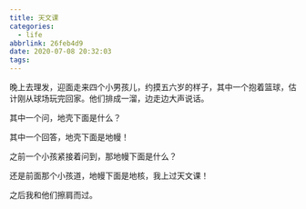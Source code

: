 ```yaml
---
title: 天文课
categories:
  - life
abbrlink: 26feb4d9
date: 2020-07-08 20:32:03
tags:
---
```


晚上去理发，迎面走来四个小男孩儿，约摸五六岁的样子，其中一个抱着篮球，估计刚从球场玩完回家。他们排成一溜，边走边大声说话。

其中一个问，地壳下面是什么？

其中一个回答，地壳下面是地幔！

之前一个小孩紧接着问到，那地幔下面是什么？

还是前面那个小孩道，地幔下面是地核，我上过天文课！

之后我和他们擦肩而过。
